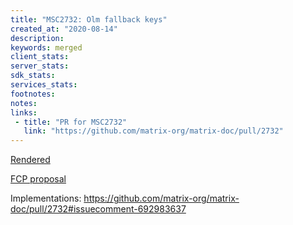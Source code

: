 ```yaml
---
title: "MSC2732: Olm fallback keys"
created_at: "2020-08-14"
description:
keywords: merged
client_stats:
server_stats:
sdk_stats:
services_stats:
footnotes:
notes:
links:
 - title: "PR for MSC2732"
   link: "https://github.com/matrix-org/matrix-doc/pull/2732"
---
```

[Rendered](https://github.com/uhoreg/matrix-doc/blob/fallback_keys/proposals/2732-olm-fallback-keys.md)

[FCP proposal](https://github.com/matrix-org/matrix-doc/pull/2732#issuecomment-705053777)

Implementations: https://github.com/matrix-org/matrix-doc/pull/2732#issuecomment-692983637
